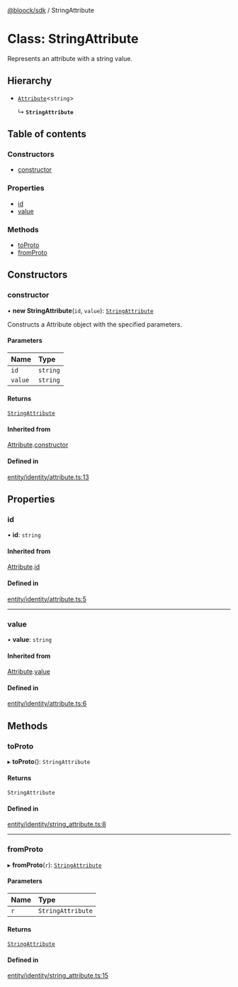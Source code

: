 [@bloock/sdk](../index.md) / StringAttribute

# Class: StringAttribute

Represents an attribute with a string value.

## Hierarchy

- [`Attribute`](Attribute.md)\<`string`\>

  ↳ **`StringAttribute`**

## Table of contents

### Constructors

- [constructor](StringAttribute.md#constructor)

### Properties

- [id](StringAttribute.md#id)
- [value](StringAttribute.md#value)

### Methods

- [toProto](StringAttribute.md#toproto)
- [fromProto](StringAttribute.md#fromproto)

## Constructors

### constructor

• **new StringAttribute**(`id`, `value`): [`StringAttribute`](StringAttribute.md)

Constructs a Attribute object with the specified parameters.

#### Parameters

| Name | Type |
| :------ | :------ |
| `id` | `string` |
| `value` | `string` |

#### Returns

[`StringAttribute`](StringAttribute.md)

#### Inherited from

[Attribute](Attribute.md).[constructor](Attribute.md#constructor)

#### Defined in

[entity/identity/attribute.ts:13](https://github.com/bloock/bloock-sdk/blob/82af4b7/languages/js/src/entity/identity/attribute.ts#L13)

## Properties

### id

• **id**: `string`

#### Inherited from

[Attribute](Attribute.md).[id](Attribute.md#id)

#### Defined in

[entity/identity/attribute.ts:5](https://github.com/bloock/bloock-sdk/blob/82af4b7/languages/js/src/entity/identity/attribute.ts#L5)

___

### value

• **value**: `string`

#### Inherited from

[Attribute](Attribute.md).[value](Attribute.md#value)

#### Defined in

[entity/identity/attribute.ts:6](https://github.com/bloock/bloock-sdk/blob/82af4b7/languages/js/src/entity/identity/attribute.ts#L6)

## Methods

### toProto

▸ **toProto**(): `StringAttribute`

#### Returns

`StringAttribute`

#### Defined in

[entity/identity/string_attribute.ts:8](https://github.com/bloock/bloock-sdk/blob/82af4b7/languages/js/src/entity/identity/string_attribute.ts#L8)

___

### fromProto

▸ **fromProto**(`r`): [`StringAttribute`](StringAttribute.md)

#### Parameters

| Name | Type |
| :------ | :------ |
| `r` | `StringAttribute` |

#### Returns

[`StringAttribute`](StringAttribute.md)

#### Defined in

[entity/identity/string_attribute.ts:15](https://github.com/bloock/bloock-sdk/blob/82af4b7/languages/js/src/entity/identity/string_attribute.ts#L15)
